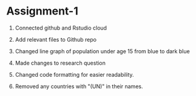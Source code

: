 # Assignment-1

1. Connected github and Rstudio cloud

2. Add relevant files to Github repo

3. Changed line graph of population under age 15 from blue to dark blue

4. Made changes to research question

5. Changed code formatting for easier readability. 

6. Removed any countries with "(UN)" in their names. 